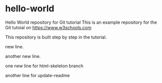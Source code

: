 # hello-world

Hello World repository for Git tutorial
This is an example repository for the Git tutoial on https://www.w3schools.com

This repository is built step by step in the tutorial.

new line.

another new line.

one new line for html-skeleton branch

another line for update-readme